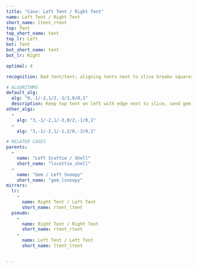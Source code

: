 ```yaml
---
title: "Case: Left Tent / Right Tent"
name: Left Tent / Right Tent
short_name: ltent_rtent
top: Tent
top_short_name: tent
top_lr: Left
bot: Tent
bot_short_name: tent
bot_lr: Right

optimal: 4

recognition: Bad tent/tent; aligning tents next to slice breaks squareshape.

# ALGORITHMS
default_alg:
  alg: "0,-1/-2,1/2,-1/3,0/0,1"
  description: Keep top tent on left with edge next to slice, send gem from bottom to form scottie/shell.
other_algs:
  -
    alg: "3,-1/-2,1/-3,0/2,-1/0,1"
  -
    alg: "3,-1/-2,1/-1,2/0,-3/0,1"

# RELATED CASES
parents:
  -
    name: "Left Scottie / Shell"
    short_name: "lscottie_shell"
  -
    name: "Gem / Left Snoopy"
    short_name: "gem_lsnoopy"
mirrors:
  lr:
    -
      name: Right Tent / Left Tent
      short_name: rtent_ltent
  pseudo:
    -
      name: Right Tent / Right Tent
      short_name: rtent_rtent
    -
      name: Left Tent / Left Tent
      short_name: ltent_ltent


---
```


